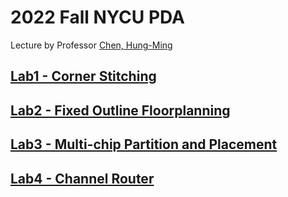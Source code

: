 # 2022 Fall NYCU PDA
Lecture by Professor [Chen, Hung-Ming](https://eenctu.nctu.edu.tw/tw/teacher/p1.php?num=72&page=1)
## [Lab1 - Corner Stitching](/Lab1/readme.md)
## [Lab2 - Fixed Outline Floorplanning](/Lab2/readme.md) 
## [Lab3 - Multi-chip Partition and Placement](/Lab3/readme.md) 
## [Lab4 - Channel Router](/Lab4/readme.md) 
